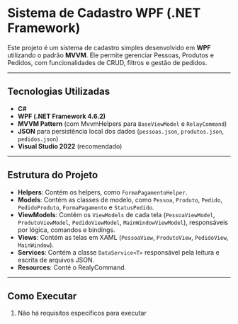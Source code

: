 # Sistema de Cadastro WPF (.NET Framework)

Este projeto é um sistema de cadastro simples desenvolvido em **WPF** utilizando o padrão **MVVM**. Ele permite gerenciar Pessoas, Produtos e Pedidos, com funcionalidades de CRUD, filtros e gestão de pedidos.

---

## Tecnologias Utilizadas

- **C#**  
- **WPF (.NET Framework 4.6.2)**  
- **MVVM Pattern** (com MvvmHelpers para `BaseViewModel` e `RelayCommand`)  
- **JSON** para persistência local dos dados (`pessoas.json`, `produtos.json`, `pedidos.json`)  
- **Visual Studio 2022** (recomendado)  

---

## Estrutura do Projeto

- **Helpers**: Contém os helpers, como `FormaPagamentoHelper`.
- **Models**: Contém as classes de modelo, como `Pessoa`, `Produto`, `Pedido`, `PedidoProduto`, `FormaPagamento` e `StatusPedido`.  
- **ViewModels**: Contém os `ViewModels` de cada tela (`PessoaViewModel`, `ProdutoViewModel`, `PedidoViewModel`, `MainWindowViewModel`), responsáveis por lógica, comandos e bindings.  
- **Views**: Contém as telas em XAML (`PessoaView`, `ProdutoView`, `PedidoView`, `MainWindow`).  
- **Services**: Contém a classe `DataService<T>` responsável pela leitura e escrita de arquivos JSON.  
- **Resources**: Conté o RealyCommand.

---

## Como Executar

1. Não há requisitos específicos para executar
